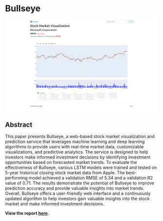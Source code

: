 # Bullseye
![Viz](https://github.com/Vipul97/bullseye/blob/main/deliverables/viz.png)

## Abstract
This paper presents Bullseye, a web-based stock market visualization and prediction service that leverages machine learning and deep learning algorithms to provide users with real-time market data, customizable visualizations, and predictive analytics. The service is designed to help investors make informed investment decisions by identifying investment opportunities based on forecasted market trends. To evaluate the effectiveness of Bullseye, various LSTM models were trained and tested on 5-year historical closing stock market data from Apple. The best-performing model achieved a validation RMSE of 5.34 and a validation R2 value of 0.71. The results
demonstrate the potential of Bullseye to improve prediction accuracy and provide valuable insights into market trends. Overall, Bullseye offers a user-friendly web interface and a continuously updated algorithm to help investors gain valuable insights into the stock market and make informed investment decisions.

**View the report [here](https://github.com/Vipul97/bullseye/blob/main/deliverables/bullseye.pdf).**

